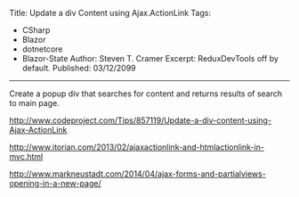 Title: Update a div Content using Ajax.ActionLink
Tags: 
  - CSharp 
  - Blazor 
  - dotnetcore 
  - Blazor-State
Author: Steven T. Cramer
Excerpt: ReduxDevTools off by default. 
Published: 03/12/2099
---

Create a popup div that searches for content and returns results of search to main page.

http://www.codeproject.com/Tips/857119/Update-a-div-content-using-Ajax-ActionLink

http://www.itorian.com/2013/02/ajaxactionlink-and-htmlactionlink-in-mvc.html

http://www.markneustadt.com/2014/04/ajax-forms-and-partialviews-opening-in-a-new-page/

